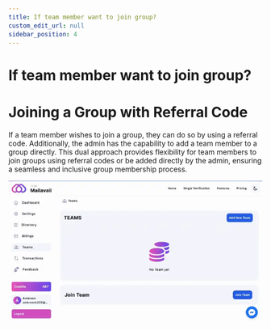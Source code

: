 ```yaml
---
title: If team member want to join group?
custom_edit_url: null
sidebar_position: 4
---
```


# If team member want to join group?

# Joining a Group with Referral Code

If a team member wishes to join a group, they can do so by using a referral code. Additionally, the admin has the capability to add a team member to a group directly. This dual approach provides flexibility for team members to join groups using referral codes or be added directly by the admin, ensuring a seamless and inclusive group membership process.

![image](img/team_member_join_through_referral.webp)